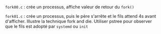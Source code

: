 
`fork00.c` :  crée un processus, affiche valeur de retour du `fork()`

`fork01.c` :  crée un processus, puis le père s'arrête et le fils attend 4s avant d'afficher. 
                Illustre la technique fork and die. Utiliser pstree pour observer que le fils est adopté par `systemd` ou `init`
